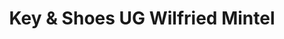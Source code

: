 ---
title: "Key & Shoes UG Wilfried Mintel"
url: /dortmund/key-und-shoes-ug-wilfried-mintel/
shop: Schlüsseldienst
---